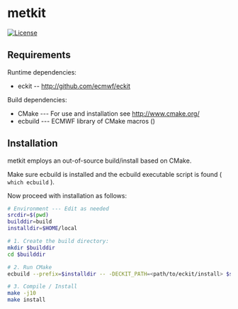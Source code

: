 metkit
======

[![License](https://img.shields.io/badge/License-Apache%202.0-blue.svg)](https://github.com/ecmwf/metkit/blob/develop/LICENSE)

Requirements
------------

Runtime dependencies:

- eckit -- http://github.com/ecmwf/eckit

Build dependencies:

- CMake --- For use and installation see http://www.cmake.org/
- ecbuild --- ECMWF library of CMake macros ()

Installation
------------

metkit employs an out-of-source build/install based on CMake.

Make sure ecbuild is installed and the ecbuild executable script is found ( `which ecbuild` ).

Now proceed with installation as follows:

```bash
# Environment --- Edit as needed
srcdir=$(pwd)
builddir=build
installdir=$HOME/local  

# 1. Create the build directory:
mkdir $builddir
cd $builddir

# 2. Run CMake
ecbuild --prefix=$installdir -- -DECKIT_PATH=<path/to/eckit/install> $srcdir

# 3. Compile / Install
make -j10
make install
```
